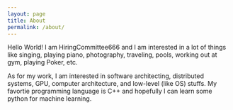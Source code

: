 ```yaml
---
layout: page
title: About
permalink: /about/
---
```


Hello World! I am HiringCommittee666 and I am interested in a lot of things like singing,
playing piano, photography, traveling, pools, working out at gym, playing Poker, etc.

As for my work, I am interested in software architecting, distributed systems, GPU, computer architecture,
and low-level (like OS) stuffs. My favortie programming language is C++ and hopefully I can learn some python
for machine learning.
